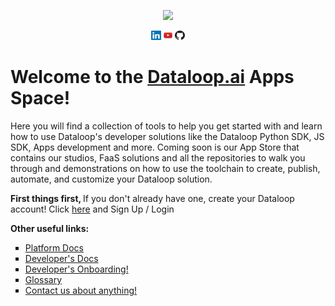 <p align="center">
    <a href="https://dataloop.ai/" target="_blank" rel="noreferrer noopener">
        <img width="900" src="https://github.com/dataloop-ai-apps/.github/blob/main/Heading.png"></a>
</p>

<div align="center">
    <a href="https://www.linkedin.com/company/dataloop/about/" target="_blank" rel="noreferrer noopener">
        <img src="https://github.com/dataloop-ai-apps/.github/blob/main/LinkedIn.png" width="3%" alt="LinkedIn"></a>
    <a href="https://www.youtube.com/channel/UCCvp-nw5mK9bb9lDNcD6fgw/featured" target="_blank"
        rel="noreferrer noopener">
        <img src="https://github.com/dataloop-ai-apps/.github/blob/main/YouTube.jpeg" width="3%" alt="YouTube"></a>
    <a href="https://github.com/dataloop-ai-apps" target="_blank" rel="noreferrer noopener">
        <img src="https://github.com/dataloop-ai-apps/.github/blob/main/GitHub.png" width="3%" alt="GitHub"></a>
</div>

<h1> Welcome to the <a href="https://dataloop.ai">Dataloop.ai</a> Apps Space!</h1>
<p>Here you will find a collection of tools to help you get started with and learn how to use Dataloop's developer
    solutions like the Dataloop Python SDK, JS SDK, Apps development and more. 
    Coming soon is our App Store that contains our studios, FaaS solutions and all the repositories to walk you through and demonstrations on how to use
    the toolchain to create, publish, automate, and customize your Dataloop solution.</p>
<p>
    <b>First things first, </b>If you don't already have one, create your Dataloop account! Click <a
        href="https://console.dataloop.ai">here</a> and Sign Up / Login
</p>
<p>
    <b>Other useful links:</b>
<ul style="list-style-type:square">
    <li><a href="https://dataloop.ai/docs">Platform Docs</a></li>
    <li><a href="https://developers.dataloop.ai/">Developer's Docs</a></li>
    <li><a href="https://developers.dataloop.ai/onboarding/onboarding//">Developer's Onboarding!</a></li>
    <li><a href="https://dataloop.ai/docs/glossary-overview">Glossary</a></li>
    <li><a href="https://dataloop.ai/contact/">Contact us about anything!</a></li>

</ul>
